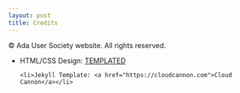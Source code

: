 ```yaml
---
layout: post
title: Credits
---
```


<div class="container">
<p>&copy; Ada User Society website. All rights reserved.</p>
  <ul>
    <li>HTML/CSS Design: <a href="https://templated.co">TEMPLATED</a></li>

    <li>Jekyll Template: <a href="https://cloudcannon.com">Cloud Cannon</a></li>
  </ul>
</div>

